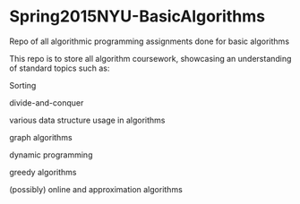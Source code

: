 # Spring2015NYU-BasicAlgorithms
Repo of all algorithmic programming assignments done for basic algorithms

This repo is to store all algorithm coursework, showcasing an understanding of standard topics such as:
  
  Sorting
  
  divide-and-conquer
  
  various data structure usage in algorithms
  
  graph algorithms
  
  dynamic programming
  
  greedy algorithms
  
  (possibly) online and approximation algorithms
  
